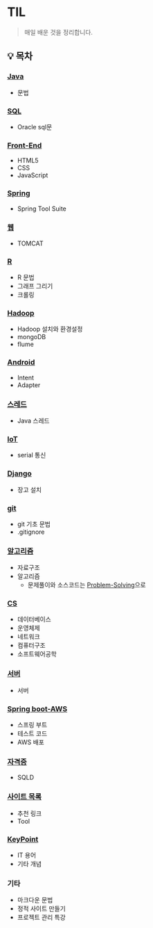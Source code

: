 # TIL

> 매일 배운 것을 정리합니다.

<!-- (링크: README.md에서부터 상대경로) -->

## :bulb: 목차

### [Java](./JAVA)

- 문법

### [SQL](./웹%2C%20oracle)

- Oracle sql문

### [Front-End](./FrontEnd)

- HTML5
- CSS
- JavaScript

### [Spring](./Spring)

- Spring Tool Suite

### [웹](./웹%2C%20oracle)

- TOMCAT

### [R](./Rwork)

- R 문법
- 그래프 그리기
- 크롤링

### [Hadoop](./mongoDB%2C%20flume%2C%20hadoop)

- Hadoop 설치와 환경설정
- mongoDB
- flume

### [Android](./android)

- Intent
- Adapter

### [스레드](./thread)

- Java 스레드

### [IoT](./iot)

- serial 통신

### [Django](./django)

- 장고 설치

### [git](./git) 

- git 기초 문법
- .gitignore

### [알고리즘](./알고리즘)

- 자료구조
- 알고리즘
  - 문제풀이와 소스코드는 [Problem-Solving](https://github.com/sonic247897/Problem-Solving)으로

### [CS](./CS)

- 데이터베이스
- 운영체제
- 네트워크
- 컴퓨터구조
- 소프트웨어공학

### [서버](./서버)

- 서버

### [Spring boot-AWS](./Spring%20boot-AWS)

- 스프링 부트
- 테스트 코드
- AWS 배포

### [자격증](./자격증)

- SQLD

### [사이트 목록](./사이트%20목록)

- 추천 링크
- Tool

### [KeyPoint](./KeyPoint)

- IT 용어
- 기타 개념

### 기타

- 마크다운 문법
- 정적 사이트 만들기
- 프로젝트 관리 특강


